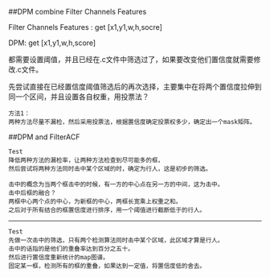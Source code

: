 ##DPM combine Filter Channels Features

Filter Channels Features : get [x1,y1,w,h,socre]

DPM: get [x1,y1,w,h,score]

都需要设置阈值，并且已经在.c文件中筛选过了，如果要改变他们置信度就需要修改.c文件。

先尝试直接在已经置信度阈值筛选后的再次选择，主要集中在将两个置信度拉伸到同一个区间，并且设置各自权重，用投票法？

	方法1：
	两种方法尽量不漏检，然后采用投票法，根据置信度确定投票权多少，确定出一个mask矩阵。


##DPM and FilterACF

	Test
	降低两种方法的漏检率，让两种方法检查到尽可能多的框，
	然后尝试将两种方法同时击中某个区域的时，确定为行人，这是初步的筛选。

	击中的概念为当两个框击中的时候，有一方的中心点在另一方的中间，这为击中。
	击中后框的融合？
	两框中心两个点的中心，为新框的中心，两框长宽乘上权重之和。
	之后对于所有结合的框置信度进行排序，用一个阈值进行截断低于的行人。

---
	Test
	先做一次击中的筛选，只有两个检测算法同时击中某个区域，此区域才算是行人。
	击中的话指的是他们的重叠率达到百分之五十。
	然后进行置信度重新统计的map图谱。
	固定某一框，检测所有的框的重叠，如果达到一定值，将置信度低的舍去。


	